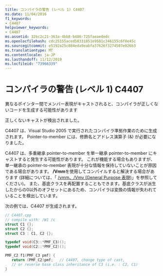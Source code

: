 ```yaml
---
title: コンパイラの警告 (レベル 1) C4407
ms.date: 11/04/2016
f1_keywords:
- C4407
helpviewer_keywords:
- C4407
ms.assetid: 32bc2c21-363a-4bb8-b486-725faeaededc
ms.openlocfilehash: cdc25155aced50331851e9581c346155c6f8e45c
ms.sourcegitcommit: e5192a25c084eda9eabfa37626f3274507e026b3
ms.translationtype: MT
ms.contentlocale: ja-JP
ms.lasthandoff: 11/12/2019
ms.locfileid: "73966339"
---
```

# <a name="compiler-warning-level-1-c4407"></a>コンパイラの警告 (レベル 1) C4407

異なるポインター間でメンバー表現がキャストされると、コンパイラが正しくないコードを生成する可能性があります

正しくないキャストが検出されました。

C4407 は、Visual Studio 2005 で実行されたコンパイラ準拠作業のために生成されます。 Pointer-to-member には、修飾名とアドレス演算子 (&) が必要になりました。

C4407 は、多重継承 pointer-to-member を単一継承 pointer-to-member にキャストすると発生する可能性があります。 これが機能する場合もありますが、単一継承の pointer-to-member 表現が十分な情報を保持していないことが原因である場合があります。 **/Vmm**を使用してコンパイルすると解決する場合があります (詳細については、「 [/vmm、/Vmv (General Purpose 表現)](../../build/reference/vmm-vms-vmv-general-purpose-representation.md)」を参照してください)。 また、基底クラスを再配置することもできます。基底クラスが派生したからの0以外のオフセットにあるため、コンパイラは変換の情報が失われていることを検出しています。

次の例では、C4407 が生成されます。

```cpp
// C4407.cpp
// compile with: /W1 /c
struct C1 {};
struct C2 {};
struct C3 : C1, C2 {};

typedef void(C3::*PMF_C3)();
typedef void(C2::*PMF_C2)();

PMF_C2 f1(PMF_C3 pmf) {
   return (PMF_C2)pmf;   // C4407, change type of cast,
   // or reverse base class inheritance of C3 (i.e. : C2, C1)
}
```